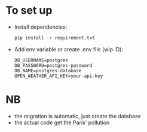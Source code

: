 # To set up
- Install dependencies:
    ```sh
    pip install -r requirement.txt
    ```
- Add env variable or create .env file (wip :D):
    ```env
    DB_USERNAME=postgres
    DB_PASSWORD=postgres-password
    DB_NAME=postgres-database
    OPEN_WEATHER_API_KEY=your-api-key 
    ```

# NB
- the migration is automatic, just create the database
- the actual code get the Paris' pollution